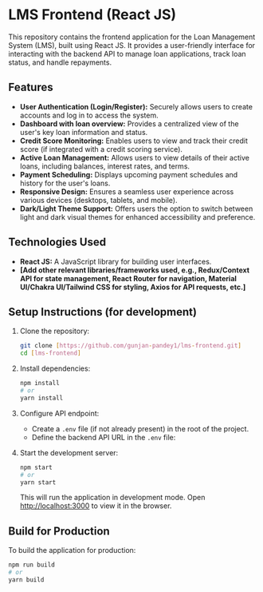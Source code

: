 # LMS Frontend (React JS)

This repository contains the frontend application for the Loan Management System (LMS), built using React JS. It provides a user-friendly interface for interacting with the backend API to manage loan applications, track loan status, and handle repayments.

## Features

* **User Authentication (Login/Register):** Securely allows users to create accounts and log in to access the system.
* **Dashboard with loan overview:** Provides a centralized view of the user's key loan information and status.
* **Credit Score Monitoring:** Enables users to view and track their credit score (if integrated with a credit scoring service).
* **Active Loan Management:** Allows users to view details of their active loans, including balances, interest rates, and terms.
* **Payment Scheduling:** Displays upcoming payment schedules and history for the user's loans.
* **Responsive Design:** Ensures a seamless user experience across various devices (desktops, tablets, and mobile).
* **Dark/Light Theme Support:** Offers users the option to switch between light and dark visual themes for enhanced accessibility and preference.

## Technologies Used

* **React JS:** A JavaScript library for building user interfaces.
* **[Add other relevant libraries/frameworks used, e.g., Redux/Context API for state management, React Router for navigation, Material UI/Chakra UI/Tailwind CSS for styling, Axios for API requests, etc.]**

## Setup Instructions (for development)

1.  Clone the repository:
    ```bash
    git clone [https://github.com/gunjan-pandey1/lms-frontend.git]
    cd [lms-frontend]
    ```

2.  Install dependencies:
    ```bash
    npm install
    # or
    yarn install
    ```

3.  Configure API endpoint:
    * Create a `.env` file (if not already present) in the root of the project.
    * Define the backend API URL in the `.env` file:

4.  Start the development server:
    ```bash
    npm start
    # or
    yarn start
    ```

    This will run the application in development mode. Open [http://localhost:3000](http://localhost:3000) to view it in the browser.

## Build for Production

To build the application for production:

```bash
npm run build
# or
yarn build